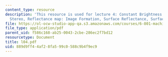 ```yaml
---
content_type: resource
description: 'This resource is used for lecture 4: Constant Brightness Equation, Binocular
  Stereo, Reflectance map: Image Formation, Surface Reflectance, Surface Orientation.'
file: https://ol-ocw-studio-app-qa.s3.amazonaws.com/courses/6-801-machine-vision-fall-2004/889d9ff44af28fa599c0588c9b4f9ec9_l04.pdf
file_type: application/pdf
parent_uid: f586c168-ab25-0043-2cbe-286ec2f7bd12
resourcetype: Document
title: l04.pdf
uid: 889d9ff4-4af2-8fa5-99c0-588c9b4f9ec9
---
```

